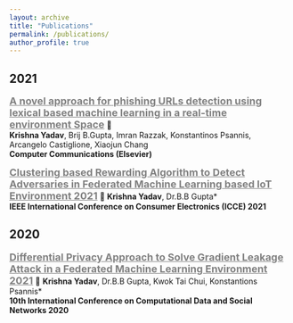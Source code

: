 ```yaml
---
layout: archive
title: "Publications"
permalink: /publications/
author_profile: true
---
```

<head>
<script src="https://code.iconify.design/1/1.0.7/iconify.min.js"></script>
<STYLE>a:link {
  text-decoration: none;
}

a:visited {
  text-decoration: none;
}
 </STYLE>
</head>



## 2021
<span style="color:gray"><b><u><font size=4> A novel approach for phishing URLs detection using lexical based machine learning in a real-time environment Space</font></u></b></span>  [📄](https://www.sciencedirect.com/science/article/abs/pii/S0140366421001675) \
**Krishna Yadav**, Brij B.Gupta, Imran Razzak, Konstantinos Psannis, Arcangelo Castiglione, Xiaojun Chang \
 **Computer Communications (Elsevier)**

<span style="color:gray;"><b><u><font size=4> Clustering based Rewarding Algorithm to Detect Adversaries in Federated Machine Learning based IoT Environment 2021</font></u></b></span>  [📄](https://arxiv.org/abs/2102.10799)
**Krishna Yadav**, Dr.B.B Gupta* \
**IEEE International Conference on Consumer Electronics (ICCE) 2021**


## 2020


<span style="color:gray;"><b><u><font size=4> Differential Privacy Approach to Solve Gradient Leakage Attack in a Federated Machine Learning Environment 2021</font></u></b></span>  [📄](https://link.springer.com/chapter/10.1007/978-3-030-66046-8_31)
**Krishna Yadav**, Dr.B.B Gupta, Kwok Tai Chui, Konstantions Psannis* \
**10th International Conference on Computational Data and Social Networks 2020**
